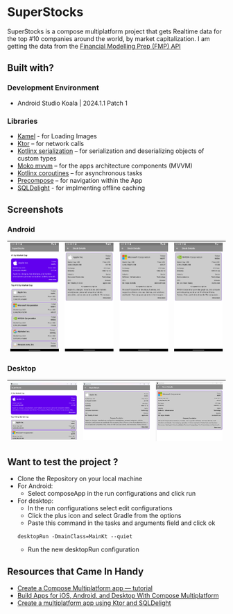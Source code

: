 # SuperStocks
SuperStocks is a compose multiplatform project that gets Realtime data for the top #10 companies around the world, by market capitalization. I am getting the data from the [Financial Modelling Prep (FMP) API](https://site.financialmodelingprep.com/) 

## Built with?
### Development Environment
- Android Studio Koala | 2024.1.1 Patch 1
### Libraries
- [Kamel](https://github.com/Kamel-Media/Kamel) - for Loading Images 
- [Ktor](https://github.com/ktorio/ktor ) – for network calls 
- [Kotlinx serialization](https://github.com/Kotlin/kotlinx.serialization) – for serialization and deserializing objects of custom types  
- [Moko mvvm](https://github.com/icerockdev/moko-mvvm ) – for the apps architecture components (MVVM) 
- [Kotlinx coroutines](https://github.com/Kotlin/kotlinx.coroutines ) – for asynchronous tasks 
- [Precompose](https://github.com/Tlaster/PreCompose ) – for navigation within the App 
- [SQLDelight](https://github.com/cashapp/sqldelight) - for implmenting offline caching

## Screenshots 
### Android
| <img src="screenshots/1.png"/>  | <img src="screenshots/2.png"/>  | <img src="screenshots/3.png"/>  | <img src="screenshots/4.png"/> |
|:-------------------------------:|:-------------------------------:|:-------------------------------:|:------------------------------:|

### Desktop
| <img src="screenshots/d1.png"/> | <img src="screenshots/d2.png"/> | <img src="screenshots/d3.png"/> |
|:-------------------------------:|:-------------------------------:|:-------------------------------:|

## Want to test the project ? 
- Clone the Repository on your local machine 
- For Android: 
  - Select composeApp in the run configurations and click run
- For desktop: 
  - In the run configurations select edit configurations 
  - Click the plus icon and select Gradle from the options 
  - Paste this command in the tasks and arguments field and click ok 
  ```
  desktopRun -DmainClass=MainKt --quiet 
  ```
  - Run the new desktopRun configuration  

## Resources that Came In Handy
- [Create a Compose Multiplatform app — tutorial](https://www.jetbrains.com/help/kotlin-multiplatform-dev/compose-multiplatform-getting-started.html ) 
- [Build Apps for iOS, Android, and Desktop With Compose Multiplatform](https://www.youtube.com/watch?v=IGuVIRZzVTk&t=124s) 
- [Create a multiplatform app using Ktor and SQLDelight](https://www.jetbrains.com/help/kotlin-multiplatform-dev/multiplatform-ktor-sqldelight.html) 
